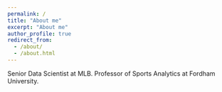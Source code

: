 ```yaml
---
permalink: /
title: "About me"
excerpt: "About me"
author_profile: true
redirect_from: 
  - /about/
  - /about.html
---
```

Senior Data Scientist at MLB. Professor of Sports Analytics at Fordham University.

